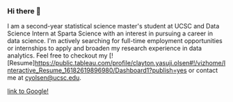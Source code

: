 ### Hi there 👋

I am a second-year statistical science master's student at UCSC and Data Science Intern at Sparta Science with an interest in pursuing a career in data science. I'm actively searching for full-time employment opportunities or internships to apply and broaden my research experience in data analytics. Feel free to checkout my 
[![Resume]<https://public.tableau.com/profile/clayton.yasuji.olsen#!/vizhome/Interactive_Resume_16182619896980/Dashboard1?publish=yes> or contact me at cyolsen@ucsc.edu.

[link to Google!](http://google.com)

    


<!--
**ClaytonOlsen/ClaytonOlsen** is a ✨ _special_ ✨ repository because its `README.md` (this file) appears on your GitHub profile.




-->
